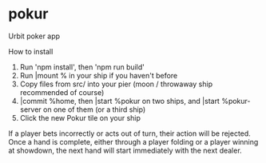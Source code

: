 # pokur
Urbit poker app

How to install
1. Run 'npm install', then 'npm run build'
2. Run |mount % in your ship if you haven't before
3. Copy files from src/ into your pier (moon / throwaway ship recommended of course)
4. |commit %home, then |start %pokur on two ships, and |start %pokur-server on one of them (or a third ship)
5. Click the new Pokur tile on your ship


If a player bets incorrectly or acts out of turn, their action will be rejected. Once a hand is complete, either through a player folding or a player winning at showdown, the next hand will start immediately with the next dealer.
